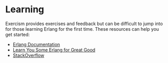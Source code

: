 # Learning

Exercism provides exercises and feedback but can be difficult to jump into for those learning Erlang for the first time. These resources can help you get started:

* [Erlang Documentation](http://www.erlang.org/doc.html)
* [Learn You Some Erlang for Great Good](http://learnyousomeerlang.com)
* [StackOverflow](http://stackoverflow.com/)
